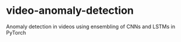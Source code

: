 # video-anomaly-detection
Anomaly detection in videos using ensembling of CNNs and LSTMs in PyTorch
